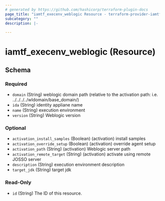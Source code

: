 ```yaml
---
# generated by https://github.com/hashicorp/terraform-plugin-docs
page_title: "iamtf_execenv_weblogic Resource - terraform-provider-iamtf"
subcategory: ""
description: |-
  
---
```


# iamtf_execenv_weblogic (Resource)





<!-- schema generated by tfplugindocs -->
## Schema

### Required

- `domain` (String) weblogic domain path (relative to the activation path: i.e. ../../../../wldomain/base_domain/)
- `ida` (String) identity appliane name
- `name` (String) execution environment
- `version` (String) Weblogic version

### Optional

- `activation_install_samples` (Boolean) (activation) install samples
- `activation_override_setup` (Boolean) (activation) override agent setup
- `activation_path` (String) (activation) Weblogic server path
- `activation_remote_target` (String) (activation) activate using remote JOSSO server
- `description` (String) execution environment description
- `target_jdk` (String) target jdk

### Read-Only

- `id` (String) The ID of this resource.


